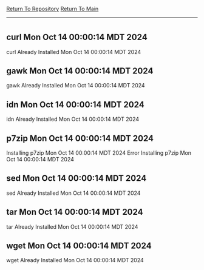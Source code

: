 [Return To Repository](https://github.com/DigitalWarrior/piholeparser/)
[Return To Main](https://github.com/DigitalWarrior/piholeparser/blob/master/RecentRunLogs/Mainlog.md)
____________________________________
# 
## curl Mon Oct 14 00:00:14 MDT 2024
curl Already Installed Mon Oct 14 00:00:14 MDT 2024
## gawk Mon Oct 14 00:00:14 MDT 2024
gawk Already Installed Mon Oct 14 00:00:14 MDT 2024
## idn Mon Oct 14 00:00:14 MDT 2024
idn Already Installed Mon Oct 14 00:00:14 MDT 2024
## p7zip Mon Oct 14 00:00:14 MDT 2024
Installing p7zip Mon Oct 14 00:00:14 MDT 2024
Error Installing p7zip Mon Oct 14 00:00:14 MDT 2024
## sed Mon Oct 14 00:00:14 MDT 2024
sed Already Installed Mon Oct 14 00:00:14 MDT 2024
## tar Mon Oct 14 00:00:14 MDT 2024
tar Already Installed Mon Oct 14 00:00:14 MDT 2024
## wget Mon Oct 14 00:00:14 MDT 2024
wget Already Installed Mon Oct 14 00:00:14 MDT 2024
